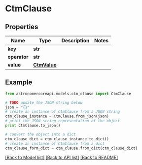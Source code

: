# CtmClause


## Properties
Name | Type | Description | Notes
------------ | ------------- | ------------- | -------------
**key** | **str** |  | 
**operator** | **str** |  | 
**value** | [**CtmValue**](CtmValue.md) |  | 

## Example

```python
from astronomercoreapi.models.ctm_clause import CtmClause

# TODO update the JSON string below
json = "{}"
# create an instance of CtmClause from a JSON string
ctm_clause_instance = CtmClause.from_json(json)
# print the JSON string representation of the object
print CtmClause.to_json()

# convert the object into a dict
ctm_clause_dict = ctm_clause_instance.to_dict()
# create an instance of CtmClause from a dict
ctm_clause_form_dict = ctm_clause.from_dict(ctm_clause_dict)
```
[[Back to Model list]](../README.md#documentation-for-models) [[Back to API list]](../README.md#documentation-for-api-endpoints) [[Back to README]](../README.md)


